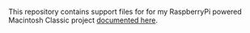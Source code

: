 This repository contains support files for for my RaspberryPi powered Macintosh Classic project [documented here](http://johan.kanflo.com/another-raspberry-pi-powered-macintosh-classic).